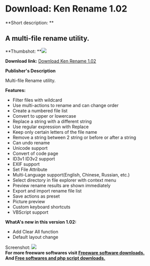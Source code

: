 # Download: Ken Rename 1.02

**Short description: **

## A multi-file rename utility.

  
**Thumbshot: **![](http://www.freewarefiles.com/screenshot/kenrename_md.gif)   
  
**Download link:** [Download Ken Rename 1.02](http://freesoftwares.boysofts.com/Ken-Rename_program_46337.html)  
  

**Publisher's Description**  
  

Multi-file Rename utility.

**Features:**

  * Filter files with wildcard 
  * Use multi-actions to rename and can change order 
  * Create a numbered file list 
  * Convert to upper or lowercase 
  * Replace a string with a different string 
  * Use regular expression with Replace 
  * Keep only certain letters of the file name 
  * Remove a string between 2 string or before or after a string 
  * Can undo rename 
  * Unicode support 
  * Convert of code page 
  * ID3v1 ID3v2 support 
  * EXIF support 
  * Set File Attribute 
  * Multi-Language support(English, Chinese, Russian, etc.) 
  * Select directory in file explorer with context menu 
  * Preview rename results are shown immediately 
  * Export and import rename file list 
  * Save actions as preset 
  * Picture preview 
  * Custom keyboard shortcuts 
  * VBScript support 

**WhatA's new in this version 1.02:**

  * Add Clear All function 
  * Default layout change 

  
  
Screenshot: ![](http://www.freewarefiles.com/screenshot/kenrename.gif)  
**For more freeware softwares visit [Freeware software downloads.](http://freesoftwares.boysofts.com/)**   
**And [Free softwares and php script downloads.](http://www.boysofts.com/)**

